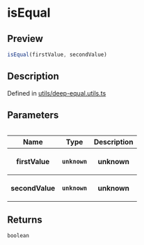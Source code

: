 
      
# isEqual

<div class="api-docs__section" data-reactroot="">

## Preview

</div><div class="api-docs__preview fn" data-reactroot="">

```ts
isEqual(firstValue, secondValue)
```

</div><div class="api-docs__section" data-reactroot="">

## Description

</div><div class="api-docs__description" data-reactroot=""><span class="api-docs__do-not-parse">



</span></div><div class="api-docs__definition" data-reactroot="">

Defined in [utils/deep-equal.utils.ts](https://github.com/BetterTyped/hyper-fetch/blob/089b54eb/packages/react/src/utils/deep-equal.utils.ts#L19)

</div><div class="api-docs__section" data-reactroot="">

## Parameters

</div><div class="api-docs__parameters" data-reactroot=""><table>

<table><thead><tr><th>Name</th><th>Type</th><th>Description</th></tr></thead><tbody><tr><th>firstValue</th><th><code><span class="api-type__type">unknown</span></code></th><th><div class="api-docs__description"><span class="api-docs__do-not-parse">

unknown

</span></div></th></tr><tr><th>secondValue</th><th><code><span class="api-type__type">unknown</span></code></th><th><div class="api-docs__description"><span class="api-docs__do-not-parse">

unknown

</span></div></th></tr></tbody></table>

</table></div><div class="api-docs__section" data-reactroot="">

## Returns

</div><div class="api-docs__returns" data-reactroot="">

```ts
boolean
```

</div>